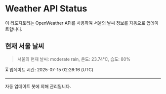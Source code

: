 
# Weather API Status

이 리포지토리는 OpenWeather API를 사용하여 서울의 날씨 정보를 자동으로 업데이트합니다.

## 현재 서울 날씨
> 서울의 현재 날씨: moderate rain, 온도: 23.74°C, 습도: 80%

⏳ 업데이트 시간: 2025-07-15 02:26:16 (UTC)

---
자동 업데이트 봇에 의해 관리됩니다.
